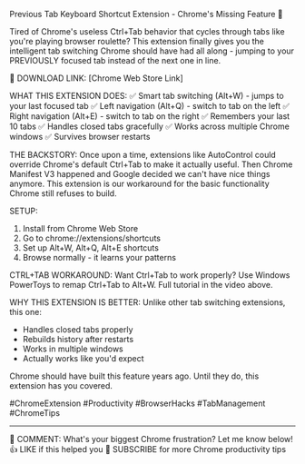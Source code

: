 Previous Tab Keyboard Shortcut Extension - Chrome's Missing Feature 🔄

Tired of Chrome's useless Ctrl+Tab behavior that cycles through tabs like you're playing browser roulette? This extension finally gives you the intelligent tab switching Chrome should have had all along - jumping to your PREVIOUSLY focused tab instead of the next one in line.

🔗 DOWNLOAD LINK: [Chrome Web Store Link]

WHAT THIS EXTENSION DOES:
✅ Smart tab switching (Alt+W) - jumps to your last focused tab
✅ Left navigation (Alt+Q) - switch to tab on the left
✅ Right navigation (Alt+E) - switch to tab on the right
✅ Remembers your last 10 tabs
✅ Handles closed tabs gracefully
✅ Works across multiple Chrome windows
✅ Survives browser restarts

THE BACKSTORY:
Once upon a time, extensions like AutoControl could override Chrome's default Ctrl+Tab to make it actually useful. Then Chrome Manifest V3 happened and Google decided we can't have nice things anymore. This extension is our workaround for the basic functionality Chrome still refuses to build.

SETUP:
1. Install from Chrome Web Store
2. Go to chrome://extensions/shortcuts
3. Set up Alt+W, Alt+Q, Alt+E shortcuts
4. Browse normally - it learns your patterns

CTRL+TAB WORKAROUND:
Want Ctrl+Tab to work properly? Use Windows PowerToys to remap Ctrl+Tab to Alt+W. Full tutorial in the video above.

WHY THIS EXTENSION IS BETTER:
Unlike other tab switching extensions, this one:
- Handles closed tabs properly
- Rebuilds history after restarts
- Works in multiple windows
- Actually works like you'd expect

Chrome should have built this feature years ago. Until they do, this extension has you covered.

#ChromeExtension #Productivity #BrowserHacks #TabManagement #ChromeTips

---
💬 COMMENT: What's your biggest Chrome frustration? Let me know below!
👍 LIKE if this helped you
🔔 SUBSCRIBE for more Chrome productivity tips
